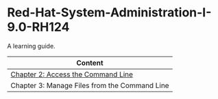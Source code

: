 # Red-Hat-System-Administration-I-9.0-RH124
A learning guide.

| Content |
| --- |
| [Chapter 2: Access the Command Line](https://github.com/Ahmed-Abd-El-gawad/Red-Hat-System-Administration-I-9.0-RH124/tree/main/Chapter%202:%20Access%20the%20command%20line) |
| Chapter 3: Manage Files from the Command Line |
